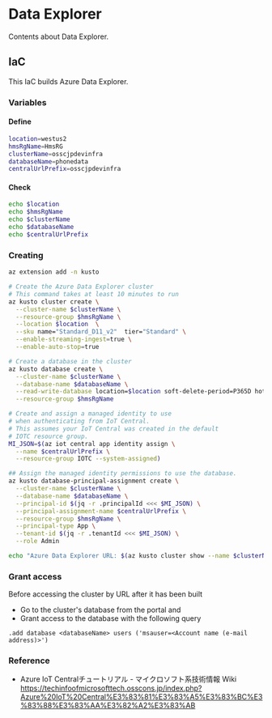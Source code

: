 # Data Explorer
Contents about Data Explorer.

## IaC
This IaC builds Azure Data Explorer.

### Variables

#### Define
```Bash
location=westus2
hmsRgName=HmsRG
clusterName=osscjpdevinfra
databaseName=phonedata
centralUrlPrefix=osscjpdevinfra
```

#### Check
```Bash
echo $location
echo $hmsRgName
echo $clusterName
echo $databaseName
echo $centralUrlPrefix
```

### Creating
```Bash
az extension add -n kusto

# Create the Azure Data Explorer cluster
# This command takes at least 10 minutes to run
az kusto cluster create \
  --cluster-name $clusterName \
  --resource-group $hmsRgName \
  --location $location  \
  --sku name="Standard_D11_v2"  tier="Standard" \
  --enable-streaming-ingest=true \
  --enable-auto-stop=true

# Create a database in the cluster
az kusto database create \
  --cluster-name $clusterName \
  --database-name $databaseName \
  --read-write-database location=$location soft-delete-period=P365D hot-cache-period=P31D \
  --resource-group $hmsRgName

# Create and assign a managed identity to use
# when authenticating from IoT Central.
# This assumes your IoT Central was created in the default
# IOTC resource group.
MI_JSON=$(az iot central app identity assign \
  --name $centralUrlPrefix \
  --resource-group IOTC --system-assigned)

## Assign the managed identity permissions to use the database.
az kusto database-principal-assignment create \
  --cluster-name $clusterName \
  --database-name $databaseName \
  --principal-id $(jq -r .principalId <<< $MI_JSON) \
  --principal-assignment-name $centralUrlPrefix \
  --resource-group $hmsRgName \
  --principal-type App \
  --tenant-id $(jq -r .tenantId <<< $MI_JSON) \
  --role Admin

echo "Azure Data Explorer URL: $(az kusto cluster show --name $clusterName --resource-group $hmsRgName --query uri -o tsv)" 

```

### Grant access
Before accessing the cluster by URL after it has been built

- Go to the cluster's database from the portal and
- Grant access to the database with the following query

```
.add database <databaseName> users ('msauser=<Account name (e-mail address)>')
```

### Reference
- Azure IoT Centralチュートリアル - マイクロソフト系技術情報 Wiki  
https://techinfoofmicrosofttech.osscons.jp/index.php?Azure%20IoT%20Central%E3%83%81%E3%83%A5%E3%83%BC%E3%83%88%E3%83%AA%E3%82%A2%E3%83%AB